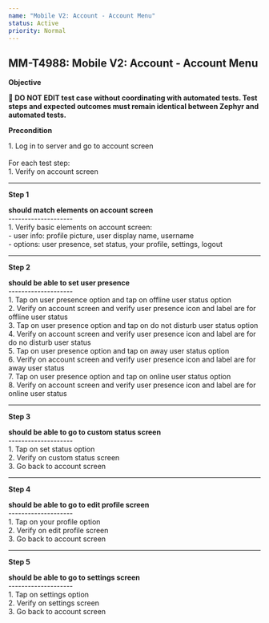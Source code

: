 ```yaml
---
name: "Mobile V2: Account - Account Menu"
status: Active
priority: Normal
---
```


## MM-T4988: Mobile V2: Account - Account Menu

**Objective**

**🛑 DO NOT EDIT test case without coordinating with automated tests. Test steps and expected outcomes must remain identical between Zephyr and automated tests.**

**Precondition**

1\. Log in to server and go to account screen\
\
For each test step:\
1\. Verify on account screen

---

**Step 1**

**should match elements on account screen**\
\--------------------\
1\. Verify basic elements on account screen:\
\- user info: profile picture, user display name, username\
\- options: user presence, set status, your profile, settings, logout

---

**Step 2**

**should be able to set user presence**\
\--------------------\
1\. Tap on user presence option and tap on offline user status option\
2\. Verify on account screen and verify user presence icon and label are for offline user status\
3\. Tap on user presence option and tap on do not disturb user status option\
4\. Verify on account screen and verify user presence icon and label are for do no disturb user status\
5\. Tap on user presence option and tap on away user status option\
6\. Verify on account screen and verify user presence icon and label are for away user status\
7\. Tap on user presence option and tap on online user status option\
8\. Verify on account screen and verify user presence icon and label are for online user status

---

**Step 3**

**should be able to go to custom status screen**\
\--------------------\
1\. Tap on set status option\
2\. Verify on custom status screen\
3\. Go back to account screen

---

**Step 4**

**should be able to go to edit profile screen**\
\--------------------\
1\. Tap on your profile option\
2\. Verify on edit profile screen\
3\. Go back to account screen

---

**Step 5**

**should be able to go to settings screen**\
\--------------------\
1\. Tap on settings option\
2\. Verify on settings screen\
3\. Go back to account screen
